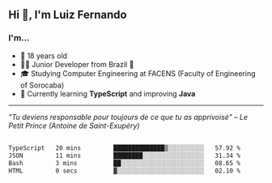 <h2>Hi 👋, I'm Luiz Fernando</h2>

### I'm...
* 🤟 18 years old
* 👨‍💻 Junior Developer from Brazil 💚
* 🎓 Studying Computer Engineering at FACENS (Faculty of Engineering of Sorocaba)
* 🔭 Currently learning **TypeScript** and improving **Java**

---

_"Tu deviens responsable pour toujours de ce que tu as apprivoisé" – Le Petit Prince (Antoine de Saint-Exupéry)_

##

<!--START_SECTION:waka-->

```txt
TypeScript   20 mins         ██████████████▒░░░░░░░░░░   57.92 %
JSON         11 mins         ████████░░░░░░░░░░░░░░░░░   31.34 %
Bash         3 mins          ██░░░░░░░░░░░░░░░░░░░░░░░   08.65 %
HTML         0 secs          ▓░░░░░░░░░░░░░░░░░░░░░░░░   02.10 %
```

<!--END_SECTION:waka-->
